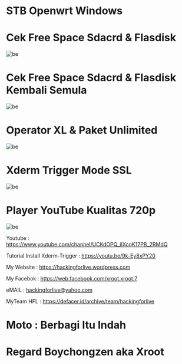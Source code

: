 # STB Openwrt Windows

# Cek Free Space Sdacrd & Flasdisk 
![be](https://raw.githubusercontent.com/boychongzen18/STB-Openwrt_Windows/main/fd.jpg)

# Cek Free Space Sdacrd & Flasdisk Kembali Semula 
![be](https://raw.githubusercontent.com/boychongzen18/STB-Openwrt_Windows/main/fd1.jpg)

# Operator XL & Paket Unlimited
![be](https://raw.githubusercontent.com/boychongzen18/STB-Openwrt_Windows/main/luci.jpg)


# Xderm Trigger Mode SSL
![be](https://raw.githubusercontent.com/boychongzen18/STB-Openwrt_Windows/main/ssh.jpg)

# Player YouTube Kualitas 720p
![be](https://raw.githubusercontent.com/boychongzen18/STB-Openwrt_Windows/main/yt.jpg)



 Youtube      : https://www.youtube.com/channel/UCKdOPQ_iIXcqK17PB_2RMdQ

Tutorial Install Xderm-Trigger : https://youtu.be/9k-Ey8xPY20

My Website    : https://hackingforlive.wordpress.com

My Facebok    : https://web.facebook.com/xroot.xroot.7

eMAIL         : hackingforlive@yahoo.com      

MyTeam HFL    : https://defacer.id/archive/team/hackingforlive

# Moto : Berbagi Itu Indah

# Regard Boychongzen aka Xroot
